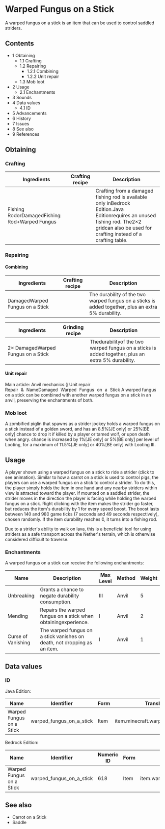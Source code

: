 # Warped Fungus on a Stick
A warped fungus on a stick is an item that can be used to control saddled striders.

## Contents
- 1 Obtaining
	- 1.1 Crafting
	- 1.2 Repairing
		- 1.2.1 Combining
		- 1.2.2 Unit repair
	- 1.3 Mob loot
- 2 Usage
	- 2.1 Enchantments
- 3 Sounds
- 4 Data values
	- 4.1 ID
- 5 Advancements
- 6 History
- 7 Issues
- 8 See also
- 9 References

## Obtaining
### Crafting
| Ingredients                                   | Crafting recipe | Description                                                                                                                                                                               |
|-----------------------------------------------|-----------------|-------------------------------------------------------------------------------------------------------------------------------------------------------------------------------------------|
| Fishing RodorDamagedFishing Rod+Warped Fungus |                 | Crafting from a damaged fishing rod is available only inBedrock Edition.Java Editionrequires an unused fishing rod. The2×2 gridcan also be used for crafting instead of a crafting table. |

### Repairing
#### Combining
| Ingredients                     | Crafting recipe | Description                                                                                         |
|---------------------------------|-----------------|-----------------------------------------------------------------------------------------------------|
| DamagedWarped Fungus on a Stick |                 | The durability of the two warped fungus on a sticks is added together, plus an extra 5% durability. |

| Ingredients                        | Grinding recipe | Description                                                                                        |
|------------------------------------|-----------------|----------------------------------------------------------------------------------------------------|
| 2× DamagedWarped Fungus on a Stick |                 | Thedurabilityof the two warped fungus on a sticks is added together, plus an extra 5% durability.‌ |

#### Unit repair
Main article: Anvil mechanics § Unit repair
Repair & NameDamaged Warped Fungus on a Stick
A warped fungus on a stick can be combined with another warped fungus on a stick in an anvil, preserving the enchantments of both.



### Mob loot
A zombified piglin that spawns as a strider jockey holds a warped fungus on a stick instead of a golden sword, and has an 8.5%‌[JE  only] or 25%‌[BE  only] chance to drop it if killed by a player or tamed wolf, or upon death when angry. chance is increased by 1%‌[JE  only] or 5%‌[BE  only] per level of Looting, for a maximum of 11.5%‌[JE  only] or 40%‌[BE  only] with Looting III.

## Usage
A player shown using a warped fungus on a stick to ride a strider (click to see animation).
Similar to how a carrot on a stick is used to control pigs, the players can use a warped fungus on a stick to control a strider. To do this, the player simply holds the item in one hand and any nearby striders within view is attracted toward the player. If mounted on a saddled strider, the strider moves in the direction the player is facing while holding the warped fungus on a stick. Right clicking with the item makes the strider go faster, but reduces the item's durability by 1 for every speed boost. The boost lasts between 140 and 980 game ticks (7 seconds and 49 seconds respectively), chosen randomly. If the item durability reaches 0, it turns into a fishing rod.

Due to a strider's ability to walk on lava, this is a beneficial tool for using striders as a safe transport across the Nether's terrain, which is otherwise considered difficult to traverse.

### Enchantments
A warped fungus on a stick can receive the following enchantments:

| Name               | Description                                                              | Max Level | Method | Weight |
|--------------------|--------------------------------------------------------------------------|-----------|--------|--------|
| Unbreaking         | Grants a chance to negate durability consumption.                        | III       | Anvil  | 5      |
| Mending            | Repairs the warped fungus on a stick when obtainingexperience.           | I         | Anvil  | 2      |
| Curse of Vanishing | The warped fungus on a stick vanishes on death, not dropping as an item. | I         | Anvil  | 1      |



## Data values
### ID
Java Edition:

| Name                     | Identifier               | Form | Translation key                         |
|--------------------------|--------------------------|------|-----------------------------------------|
| Warped Fungus on a Stick | warped_fungus_on_a_stick | Item | item.minecraft.warped_fungus_on_a_stick |

Bedrock Edition:

| Name                     | Identifier               | Numeric ID | Form | Translation key                    |
|--------------------------|--------------------------|------------|------|------------------------------------|
| Warped Fungus on a Stick | warped_fungus_on_a_stick | 618        | Item | item.warped_fungus_on_a_stick.name |

## See also
- Carrot on a Stick
- Saddle


